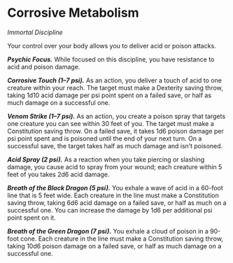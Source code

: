 # Corrosive Metabolism
*Immortal Discipline*

Your control over your body allows you to deliver acid or poison attacks.

***Psychic Focus.*** While focused on this discipline, you have resistance to acid and poison damage.

***Corrosive Touch (1–7 psi).*** As an action, you deliver a touch of acid to one creature within your reach. The target must make a Dexterity saving throw, taking 1d10 acid damage per psi point spent on a failed save, or half as much damage on a successful one.

***Venom Strike (1–7 psi).*** As an action, you create a poison spray that targets one creature you can see within 30 feet of you. The target must make a Constitution saving throw. On a failed save, it takes 1d6 poison damage per psi point spent and is poisoned until the end of your next turn. On a successful save, the target takes half as much damage and isn’t poisoned.

***Acid Spray (2 psi).*** As a reaction when you take piercing or slashing damage, you cause acid to spray from your wound; each creature within 5 feet of you takes 2d6 acid damage.

***Breath of the Black Dragon (5 psi).*** You exhale a wave of acid in a 60-foot line that is 5 feet wide. Each creature in the line must make a Constitution saving throw, taking 6d6 acid damage on a failed save, or half as much on a successful one. You can increase the damage by 1d6 per additional psi point spent on it.

***Breath of the Green Dragon (7 psi).*** You exhale a cloud of poison in a 90-foot cone. Each creature in the line must make a Constitution saving throw, taking 10d6 poison damage on a failed save, or half as much damage on a successful one.

